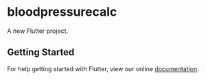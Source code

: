 # bloodpressurecalc

A new Flutter project.

## Getting Started

For help getting started with Flutter, view our online
[documentation](https://flutter.io/).
